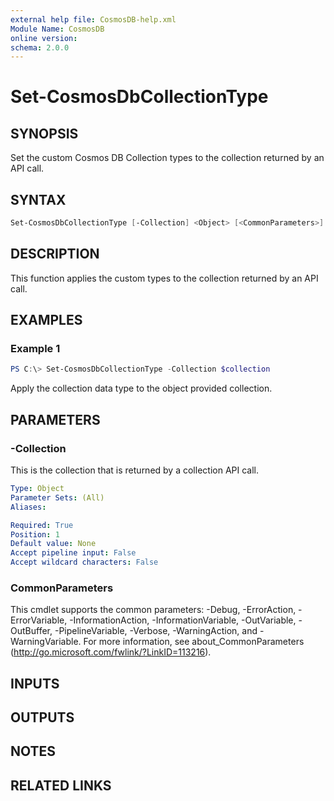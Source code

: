 ```yaml
---
external help file: CosmosDB-help.xml
Module Name: CosmosDB
online version:
schema: 2.0.0
---
```


# Set-CosmosDbCollectionType

## SYNOPSIS

Set the custom Cosmos DB Collection types to the collection
returned by an API call.

## SYNTAX

```powershell
Set-CosmosDbCollectionType [-Collection] <Object> [<CommonParameters>]
```

## DESCRIPTION

This function applies the custom types to the collection returned
by an API call.

## EXAMPLES

### Example 1

```powershell
PS C:\> Set-CosmosDbCollectionType -Collection $collection
```

Apply the collection data type to the object provided collection.

## PARAMETERS

### -Collection

This is the collection that is returned by a collection API call.

```yaml
Type: Object
Parameter Sets: (All)
Aliases:

Required: True
Position: 1
Default value: None
Accept pipeline input: False
Accept wildcard characters: False
```

### CommonParameters

This cmdlet supports the common parameters: -Debug, -ErrorAction, -ErrorVariable, -InformationAction, -InformationVariable, -OutVariable, -OutBuffer, -PipelineVariable, -Verbose, -WarningAction, and -WarningVariable.
For more information, see about_CommonParameters (http://go.microsoft.com/fwlink/?LinkID=113216).

## INPUTS

## OUTPUTS

## NOTES

## RELATED LINKS
